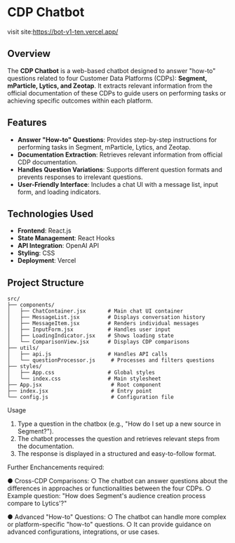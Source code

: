 # CDP Chatbot

visit site:https://bot-v1-ten.vercel.app/

## Overview
The **CDP Chatbot** is a web-based chatbot designed to answer "how-to" questions related to four Customer Data Platforms (CDPs): **Segment, mParticle, Lytics, and Zeotap**. It extracts relevant information from the official documentation of these CDPs to guide users on performing tasks or achieving specific outcomes within each platform.

## Features
- **Answer "How-to" Questions**: Provides step-by-step instructions for performing tasks in Segment, mParticle, Lytics, and Zeotap.
- **Documentation Extraction**: Retrieves relevant information from official CDP documentation.
- **Handles Question Variations**: Supports different question formats and prevents responses to irrelevant questions.
- **User-Friendly Interface**: Includes a chat UI with a message list, input form, and loading indicators.

## Technologies Used
- **Frontend**: React.js
- **State Management**: React Hooks
- **API Integration**: OpenAI API
- **Styling**: CSS
- **Deployment**: Vercel 

## Project Structure
```
src/
├── components/
│   ├── ChatContainer.jsx       # Main chat UI container
│   ├── MessageList.jsx         # Displays conversation history
│   ├── MessageItem.jsx         # Renders individual messages
│   ├── InputForm.jsx           # Handles user input
│   ├── LoadingIndicator.jsx    # Shows loading state
│   └── ComparisonView.jsx      # Displays CDP comparisons
├── utils/
│   ├── api.js                  # Handles API calls
│   └── questionProcessor.js     # Processes and filters questions
├── styles/
│   ├── App.css                 # Global styles
│   └── index.css               # Main stylesheet
├── App.jsx                      # Root component
├── index.jsx                    # Entry point
└── config.js                    # Configuration file
```
Usage

1. Type a question in the chatbox (e.g., "How do I set up a new source in Segment?").
2. The chatbot processes the question and retrieves relevant steps from the documentation.
3. The response is displayed in a structured and easy-to-follow format.


Further Enchancements required:

● Cross-CDP Comparisons:
○ The chatbot can answer questions about the differences in approaches or
functionalities between the four CDPs.
○ Example question: "How does Segment's audience creation process
compare to Lytics'?"

● Advanced "How-to" Questions:
○ The chatbot can handle more complex or platform-specific "how-to"
questions.
○ It can provide guidance on advanced configurations, integrations, or use
cases.
